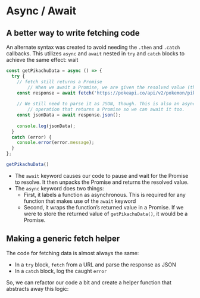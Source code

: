 # Async / Await

## A better way to write fetching code

An alternate syntax was created to avoid needing the `.then` and `.catch` callbacks. This utilizes `async` and `await` nested in `try` and `catch` blocks to achieve the same effect: wait 

```jsx
const getPikachuData = async () => { 
  try {
    // fetch still returns a Promise
		// When we await a Promise, we are given the resolved value (the Response object)
    const response = await fetch('https://pokeapi.co/api/v2/pokemon/pikachu');
	
    // We still need to parse it as JSON, though. This is also an asynchronous 
		// operation that returns a Promise so we can await it too.
    const jsonData = await response.json();
	
    console.log(jsonData);
  }
  catch (error) {
    console.error(error.message);
  }
};

getPikachuData()
```

- The `await` keyword causes our code to pause and wait for the Promise to resolve. It then unpacks the Promise and returns the resolved value.
- The `async` keyword does two things:
    - First, it labels a function as asynchronous. This is required for any function that makes use of the `await` keyword
    - Second, it wraps the function’s returned value in a Promise. If we were to store the returned value of `getPikachuData()`, it would be a Promise.

## Making a generic fetch helper

The code for fetching data is almost always the same: 

- In a `try` block, `fetch` from a URL and parse the response as JSON
- In a `catch` block, log the caught `error`

So, we can refactor our code a bit and create a helper function that abstracts away this logic: